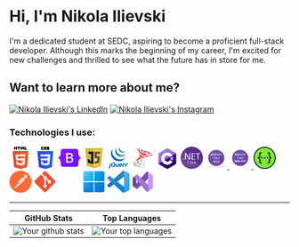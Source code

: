 # Hi, I'm Nikola Ilievski

I'm a dedicated student at SEDC, aspiring to become a proficient full-stack developer. Although this marks the beginning of my career, I'm excited for new challenges and thrilled to see what the future has in store for me.

## Want to learn more about me?

[![Nikola Ilievski's LinkedIn](https://img.shields.io/badge/-Nikola%20Ilievski-blue?style=flat-square&logo=Linkedin&logoColor=white&link=https://www.linkedin.com/in/nikola-ilievski7/)](https://www.linkedin.com/in/nikola-ilievski7/)
[![Nikola Ilievski's Instagram](https://img.shields.io/badge/-@niko__ilievski-E4405F?style=flat-square&logo=Instagram&logoColor=white&link=https://www.instagram.com/niko_ilievski/)](https://www.instagram.com/niko_ilievski/)

### Technologies I use:

<!-- ![HTML](https://img.shields.io/badge/HTML-000?&logo=html5) -->
<!-- ![CSS](https://img.shields.io/badge/CSS-007ACC?&logo=css3) -->
<!-- ![Bootstrap](https://img.shields.io/badge/Bootstrap-000?&logo=bootstrap) -->
<!-- ![JavaScript](https://img.shields.io/badge/JavaScript-000?&logo=javascript) -->
<!-- ![jQuery](https://img.shields.io/badge/JQuery-0769AD?&logo=jquery) -->
<!-- ![T-SQL](https://img.shields.io/badge/T-SQL-000?&logo=sql-server) -->
<!-- ![C#](https://img.shields.io/badge/C%23-800080?&logo=c-sharp) -->
<!-- ![.NET Core](https://img.shields.io/badge/.NET%20Core-800080?&logo=.net) -->
<!-- ![MVC Design Pattern](https://img.shields.io/badge/MVC%20Design%20Pattern-800080?&logo=.net) -->
<!-- ![Web API](https://img.shields.io/badge/Web%20API-000?&logo=api) -->
<!-- ![Swagger](https://img.shields.io/badge/Swagger-000?&logo=swagger) -->
<!-- ![Postman](https://img.shields.io/badge/Postman-000?&logo=postman) -->
<!-- ![Git](https://img.shields.io/badge/Git-000?&logo=git) -->
<!-- ![GitHub](https://img.shields.io/badge/GitHub-181717?&logo=github) -->
<!-- ![Windows](https://img.shields.io/badge/Windows-0078D6?&logo=windows) -->
<!-- ![Visual Studio Code](https://img.shields.io/badge/Visual%20Studio%20Code-007ACC?&logo=visual-studio-code) -->
<!-- ![Visual Studio](https://img.shields.io/badge/Visual%20Studio-800080?&logo=visual-studio) -->

<div>
	<code><a href="https://developer.mozilla.org/en-US/docs/Web/HTML"><img width="40" src="./icons/HTML.png" alt="HTML" title="HTML"/></a></code>
	<code><a href="https://developer.mozilla.org/en-US/docs/Web/CSS"><img width="40" src="./icons/CSS.png" alt="CSS" title="CSS"/></a></code>
	<code><a href="https://getbootstrap.com/"><img width="40" src="./icons/Bootstrap.png" alt="Bootstrap" title="Bootstrap"/></a></code>
	<code><a href="https://developer.mozilla.org/en-US/docs/Web/JavaScript"><img width="40" src="./icons/JavaScript.png" alt="JavaScript" title="JavaScript"/></a></code>
    <code><a href="https://jquery.com/"><img width="40" src="./icons/jQuery.webp" alt="jQuery" title="jQuery"/></a></code>
    <code><a href="https://learn.microsoft.com/en-us/sql/t-sql/language-reference?view=sql-server-ver16"><img width="40" src="./icons/T-SQL.png" alt="T-SQL" title="T-SQL"/></a></code>
	<code><a href="https://docs.microsoft.com/en-us/dotnet/csharp/"><img width="40" src="./icons/C-Sharp.png" alt="C#" title="C#"/></a></code>
	<code><a href="https://dotnet.microsoft.com/download/dotnet/6.0"><img width="40" src="./icons/dotNET-Core.png" alt=".NET Core" title=".NET Core"/></a></code>
    <code><a href="https://dotnet.microsoft.com/en-us/apps/aspnet/mvc"><img width="40" src="./icons/MVC.png" alt="MVC Design Pattern" title="MVC Design Pattern"/></code>
	<code><a href="https://learn.microsoft.com/en-us/previous-versions/aspnet/hh833994(v=vs.108)"><img width="40" src="./icons/Web-API.png" alt="Web API" title="Web API"/></code>
	<code><a href="https://swagger.io/"><img width="40" src="./icons/Swagger.png" alt="Swagger" title="Swagger"/></a></code>
	<code><a href="https://www.postman.com/"><img width="40" src="./icons/Postman.png" alt="Postman" title="Postman"/></a></code>
	<code><a href="https://git-scm.com/"><img width="40" src="./icons/Git.png" alt="Git" title="Git"/></a></code>
	<code><a href="https://github.com/"><img width="40" src="./icons/GitHub.png" alt="GitHub" title="GitHub"/></a></code>
	<code><a href="https://www.microsoft.com/en-us/windows/"><img width="40" src="./icons/Windows.png" alt="Windows" title="Windows"/></a></code>
	<code><a href="https://code.visualstudio.com/"><img width="40" src="./icons/Visual-Studio-Code.png" alt="Visual Studio Code" title="Visual Studio Code"/></a></code>
    <code><a href="https://visualstudio.microsoft.com/"><img width="40" src="./icons/Visual-Studio.png" alt="Visual Studio" title="Visual Studio"/></a></code>
</div>

---

| GitHub Stats | Top Languages |
| --- | --- |
| ![Your github stats](https://github-readme-stats.vercel.app/api?username=Biohazardx44&show_icons=true&title_color=f6c32c&icon_color=f6c32c&text_color=9f9f9f&bg_color=151515&count_private=true) | ![Your top languages](https://github-readme-stats.vercel.app/api/top-langs/?username=Biohazardx44&show_icons=true&title_color=f6c32c&icon_color=f6c32c&text_color=9f9f9f&bg_color=151515&count_private=true&layout=compact&exclude_repo=Homework-SQL) |